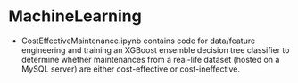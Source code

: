 # MachineLearning

- CostEffectiveMaintenance.ipynb contains code for data/feature engineering and training an XGBoost ensemble decision tree classifier to determine whether maintenances from a real-life dataset (hosted on a MySQL server) are either cost-effective or cost-ineffective.
